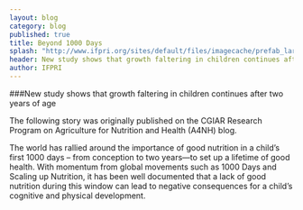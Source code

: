 ```yaml
---
layout: blog
category: blog
published: true
title: Beyond 1000 Days
splash: "http://www.ifpri.org/sites/default/files/imagecache/prefab_large/4859731163_c593b6b946_m_1.jpg"
header: New study shows that growth faltering in children continues after two years of age
author: IFPRI
---
```


###New study shows that growth faltering in children continues after two years of age

The following story was originally published on the CGIAR Research Program on Agriculture for Nutrition and Health (A4NH) blog.

The world has rallied around the importance of good nutrition in a child’s first 1000 days – from conception to two years—to set up a lifetime of good health. With momentum from global movements such as 1000 Days and Scaling up Nutrition, it has been well documented that a lack of good nutrition during this window can lead to negative consequences for a child’s cognitive and physical development.
